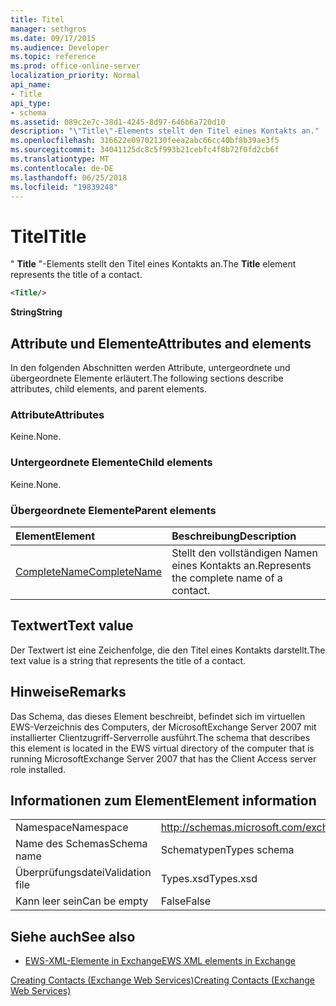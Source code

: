 ```yaml
---
title: Titel
manager: sethgros
ms.date: 09/17/2015
ms.audience: Developer
ms.topic: reference
ms.prod: office-online-server
localization_priority: Normal
api_name:
- Title
api_type:
- schema
ms.assetid: 089c2e7c-38d1-4245-8d97-646b6a720d10
description: "\"Title\"-Elements stellt den Titel eines Kontakts an."
ms.openlocfilehash: 316622e09702130feea2abc66cc40bf8b39ae3f5
ms.sourcegitcommit: 34041125dc8c5f993b21cebfc4f8b72f0fd2cb6f
ms.translationtype: MT
ms.contentlocale: de-DE
ms.lasthandoff: 06/25/2018
ms.locfileid: "19839248"
---
```

# <a name="title"></a><span data-ttu-id="8e274-103">Titel</span><span class="sxs-lookup"><span data-stu-id="8e274-103">Title</span></span>

<span data-ttu-id="8e274-104">" **Title** "-Elements stellt den Titel eines Kontakts an.</span><span class="sxs-lookup"><span data-stu-id="8e274-104">The **Title** element represents the title of a contact.</span></span> 
  
```xml
<Title/>
```

 <span data-ttu-id="8e274-105">**String**</span><span class="sxs-lookup"><span data-stu-id="8e274-105">**String**</span></span>
## <a name="attributes-and-elements"></a><span data-ttu-id="8e274-106">Attribute und Elemente</span><span class="sxs-lookup"><span data-stu-id="8e274-106">Attributes and elements</span></span>

<span data-ttu-id="8e274-107">In den folgenden Abschnitten werden Attribute, untergeordnete und übergeordnete Elemente erläutert.</span><span class="sxs-lookup"><span data-stu-id="8e274-107">The following sections describe attributes, child elements, and parent elements.</span></span>
  
### <a name="attributes"></a><span data-ttu-id="8e274-108">Attribute</span><span class="sxs-lookup"><span data-stu-id="8e274-108">Attributes</span></span>

<span data-ttu-id="8e274-109">Keine.</span><span class="sxs-lookup"><span data-stu-id="8e274-109">None.</span></span>
  
### <a name="child-elements"></a><span data-ttu-id="8e274-110">Untergeordnete Elemente</span><span class="sxs-lookup"><span data-stu-id="8e274-110">Child elements</span></span>

<span data-ttu-id="8e274-111">Keine.</span><span class="sxs-lookup"><span data-stu-id="8e274-111">None.</span></span>
  
### <a name="parent-elements"></a><span data-ttu-id="8e274-112">Übergeordnete Elemente</span><span class="sxs-lookup"><span data-stu-id="8e274-112">Parent elements</span></span>

|<span data-ttu-id="8e274-113">**Element**</span><span class="sxs-lookup"><span data-stu-id="8e274-113">**Element**</span></span>|<span data-ttu-id="8e274-114">**Beschreibung**</span><span class="sxs-lookup"><span data-stu-id="8e274-114">**Description**</span></span>|
|:-----|:-----|
|[<span data-ttu-id="8e274-115">CompleteName</span><span class="sxs-lookup"><span data-stu-id="8e274-115">CompleteName</span></span>](completename.md) <br/> |<span data-ttu-id="8e274-116">Stellt den vollständigen Namen eines Kontakts an.</span><span class="sxs-lookup"><span data-stu-id="8e274-116">Represents the complete name of a contact.</span></span>  <br/> |
   
## <a name="text-value"></a><span data-ttu-id="8e274-117">Textwert</span><span class="sxs-lookup"><span data-stu-id="8e274-117">Text value</span></span>

<span data-ttu-id="8e274-118">Der Textwert ist eine Zeichenfolge, die den Titel eines Kontakts darstellt.</span><span class="sxs-lookup"><span data-stu-id="8e274-118">The text value is a string that represents the title of a contact.</span></span>
  
## <a name="remarks"></a><span data-ttu-id="8e274-119">Hinweise</span><span class="sxs-lookup"><span data-stu-id="8e274-119">Remarks</span></span>

<span data-ttu-id="8e274-120">Das Schema, das dieses Element beschreibt, befindet sich im virtuellen EWS-Verzeichnis des Computers, der MicrosoftExchange Server 2007 mit installierter Clientzugriff-Serverrolle ausführt.</span><span class="sxs-lookup"><span data-stu-id="8e274-120">The schema that describes this element is located in the EWS virtual directory of the computer that is running MicrosoftExchange Server 2007 that has the Client Access server role installed.</span></span>
  
## <a name="element-information"></a><span data-ttu-id="8e274-121">Informationen zum Element</span><span class="sxs-lookup"><span data-stu-id="8e274-121">Element information</span></span>

|||
|:-----|:-----|
|<span data-ttu-id="8e274-122">Namespace</span><span class="sxs-lookup"><span data-stu-id="8e274-122">Namespace</span></span>  <br/> |http://schemas.microsoft.com/exchange/services/2006/types  <br/> |
|<span data-ttu-id="8e274-123">Name des Schemas</span><span class="sxs-lookup"><span data-stu-id="8e274-123">Schema name</span></span>  <br/> |<span data-ttu-id="8e274-124">Schematypen</span><span class="sxs-lookup"><span data-stu-id="8e274-124">Types schema</span></span>  <br/> |
|<span data-ttu-id="8e274-125">Überprüfungsdatei</span><span class="sxs-lookup"><span data-stu-id="8e274-125">Validation file</span></span>  <br/> |<span data-ttu-id="8e274-126">Types.xsd</span><span class="sxs-lookup"><span data-stu-id="8e274-126">Types.xsd</span></span>  <br/> |
|<span data-ttu-id="8e274-127">Kann leer sein</span><span class="sxs-lookup"><span data-stu-id="8e274-127">Can be empty</span></span>  <br/> |<span data-ttu-id="8e274-128">False</span><span class="sxs-lookup"><span data-stu-id="8e274-128">False</span></span>  <br/> |
   
## <a name="see-also"></a><span data-ttu-id="8e274-129">Siehe auch</span><span class="sxs-lookup"><span data-stu-id="8e274-129">See also</span></span>



- [<span data-ttu-id="8e274-130">EWS-XML-Elemente in Exchange</span><span class="sxs-lookup"><span data-stu-id="8e274-130">EWS XML elements in Exchange</span></span>](ews-xml-elements-in-exchange.md)


[<span data-ttu-id="8e274-131">Creating Contacts (Exchange Web Services)</span><span class="sxs-lookup"><span data-stu-id="8e274-131">Creating Contacts (Exchange Web Services)</span></span>](http://msdn.microsoft.com/library/4845917e-70d1-481c-bbd7-011ec6571789%28Office.15%29.aspx)

